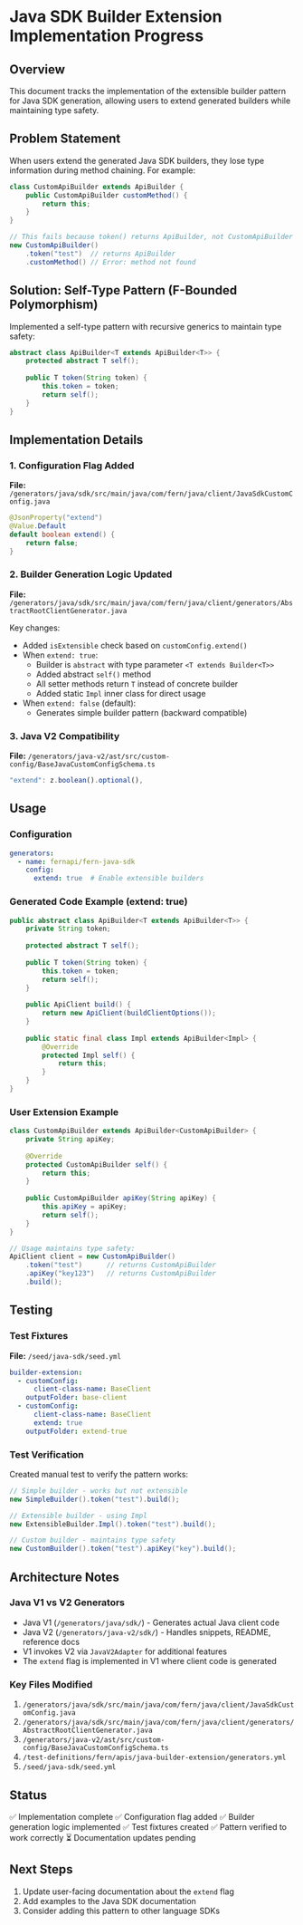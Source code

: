 # Java SDK Builder Extension Implementation Progress

## Overview
This document tracks the implementation of the extensible builder pattern for Java SDK generation, allowing users to extend generated builders while maintaining type safety.

## Problem Statement
When users extend the generated Java SDK builders, they lose type information during method chaining. For example:
```java
class CustomApiBuilder extends ApiBuilder {
    public CustomApiBuilder customMethod() {
        return this;
    }
}

// This fails because token() returns ApiBuilder, not CustomApiBuilder
new CustomApiBuilder()
    .token("test")  // returns ApiBuilder
    .customMethod() // Error: method not found
```

## Solution: Self-Type Pattern (F-Bounded Polymorphism)
Implemented a self-type pattern with recursive generics to maintain type safety:
```java
abstract class ApiBuilder<T extends ApiBuilder<T>> {
    protected abstract T self();
    
    public T token(String token) {
        this.token = token;
        return self();
    }
}
```

## Implementation Details

### 1. Configuration Flag Added
**File:** `/generators/java/sdk/src/main/java/com/fern/java/client/JavaSdkCustomConfig.java`
```java
@JsonProperty("extend")
@Value.Default
default boolean extend() {
    return false;
}
```

### 2. Builder Generation Logic Updated
**File:** `/generators/java/sdk/src/main/java/com/fern/java/client/generators/AbstractRootClientGenerator.java`

Key changes:
- Added `isExtensible` check based on `customConfig.extend()`
- When `extend: true`:
  - Builder is `abstract` with type parameter `<T extends Builder<T>>`
  - Added abstract `self()` method
  - All setter methods return `T` instead of concrete builder
  - Added static `Impl` inner class for direct usage
- When `extend: false` (default):
  - Generates simple builder pattern (backward compatible)

### 3. Java V2 Compatibility
**File:** `/generators/java-v2/ast/src/custom-config/BaseJavaCustomConfigSchema.ts`
```typescript
"extend": z.boolean().optional(),
```

## Usage

### Configuration
```yaml
generators:
  - name: fernapi/fern-java-sdk
    config:
      extend: true  # Enable extensible builders
```

### Generated Code Example (extend: true)
```java
public abstract class ApiBuilder<T extends ApiBuilder<T>> {
    private String token;
    
    protected abstract T self();
    
    public T token(String token) {
        this.token = token;
        return self();
    }
    
    public ApiClient build() {
        return new ApiClient(buildClientOptions());
    }
    
    public static final class Impl extends ApiBuilder<Impl> {
        @Override
        protected Impl self() {
            return this;
        }
    }
}
```

### User Extension Example
```java
class CustomApiBuilder extends ApiBuilder<CustomApiBuilder> {
    private String apiKey;
    
    @Override
    protected CustomApiBuilder self() {
        return this;
    }
    
    public CustomApiBuilder apiKey(String apiKey) {
        this.apiKey = apiKey;
        return self();
    }
}

// Usage maintains type safety:
ApiClient client = new CustomApiBuilder()
    .token("test")      // returns CustomApiBuilder
    .apiKey("key123")   // returns CustomApiBuilder
    .build();
```

## Testing

### Test Fixtures
**File:** `/seed/java-sdk/seed.yml`
```yaml
builder-extension:
  - customConfig:
      client-class-name: BaseClient
    outputFolder: base-client
  - customConfig:
      client-class-name: BaseClient
      extend: true
    outputFolder: extend-true
```

### Test Verification
Created manual test to verify the pattern works:
```java
// Simple builder - works but not extensible
new SimpleBuilder().token("test").build();

// Extensible builder - using Impl
new ExtensibleBuilder.Impl().token("test").build();

// Custom builder - maintains type safety
new CustomBuilder().token("test").apiKey("key").build();
```

## Architecture Notes

### Java V1 vs V2 Generators
- Java V1 (`/generators/java/sdk/`) - Generates actual Java client code
- Java V2 (`/generators/java-v2/sdk/`) - Handles snippets, README, reference docs
- V1 invokes V2 via `JavaV2Adapter` for additional features
- The `extend` flag is implemented in V1 where client code is generated

### Key Files Modified
1. `/generators/java/sdk/src/main/java/com/fern/java/client/JavaSdkCustomConfig.java`
2. `/generators/java/sdk/src/main/java/com/fern/java/client/generators/AbstractRootClientGenerator.java`
3. `/generators/java-v2/ast/src/custom-config/BaseJavaCustomConfigSchema.ts`
4. `/test-definitions/fern/apis/java-builder-extension/generators.yml`
5. `/seed/java-sdk/seed.yml`

## Status
✅ Implementation complete
✅ Configuration flag added
✅ Builder generation logic implemented
✅ Test fixtures created
✅ Pattern verified to work correctly
⏳ Documentation updates pending

## Next Steps
1. Update user-facing documentation about the `extend` flag
2. Add examples to the Java SDK documentation
3. Consider adding this pattern to other language SDKs